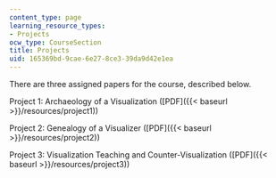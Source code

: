 ```yaml
---
content_type: page
learning_resource_types:
- Projects
ocw_type: CourseSection
title: Projects
uid: 165369bd-9cae-6e27-8ce3-39da9d42e1ea
---
```


There are three assigned papers for the course, described below.

Project 1: Archaeology of a Visualization ([PDF]({{< baseurl >}}/resources/project1))

Project 2: Genealogy of a Visualizer ([PDF]({{< baseurl >}}/resources/project2))

Project 3: Visualization Teaching and Counter-Visualization ([PDF]({{< baseurl >}}/resources/project3))